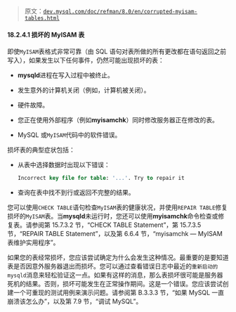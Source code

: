 > 原文：[`dev.mysql.com/doc/refman/8.0/en/corrupted-myisam-tables.html`](https://dev.mysql.com/doc/refman/8.0/en/corrupted-myisam-tables.html)

#### 18.2.4.1 损坏的 MyISAM 表

即使`MyISAM`表格式非常可靠（由 SQL 语句对表所做的所有更改都在语句返回之前写入），如果发生以下任何事件，仍然可能出现损坏的表：

+   **mysqld**进程在写入过程中被终止。

+   发生意外的计算机关闭（例如，计算机被关闭）。

+   硬件故障。

+   您正在使用外部程序（例如**myisamchk**）同时修改服务器正在修改的表。

+   MySQL 或`MyISAM`代码中的软件错误。

损坏表的典型症状包括：

+   从表中选择数据时出现以下错误：

    ```sql
    Incorrect key file for table: '...'. Try to repair it
    ```

+   查询在表中找不到行或返回不完整的结果。

您可以使用`CHECK TABLE`语句检查`MyISAM`表的健康状况，并使用`REPAIR TABLE`修复损坏的`MyISAM`表。当**mysqld**未运行时，您还可以使用**myisamchk**命令检查或修复表。请参阅第 15.7.3.2 节，“CHECK TABLE Statement”，第 15.7.3.5 节，“REPAIR TABLE Statement”，以及第 6.6.4 节，“myisamchk — MyISAM 表维护实用程序”。

如果您的表经常损坏，您应该尝试确定为什么会发生这种情况。最重要的是要知道表是否因意外服务器退出而损坏。您可以通过查看错误日志中最近的`重新启动的 mysqld`消息来轻松验证这一点。如果有这样的消息，那么表损坏很可能是服务器死机的结果。否则，损坏可能发生在正常操作期间。这是一个错误。您应该尝试创建一个可重现的测试用例来演示问题。请参阅第 B.3.3.3 节，“如果 MySQL 一直崩溃该怎么办”，以及第 7.9 节，“调试 MySQL”。
